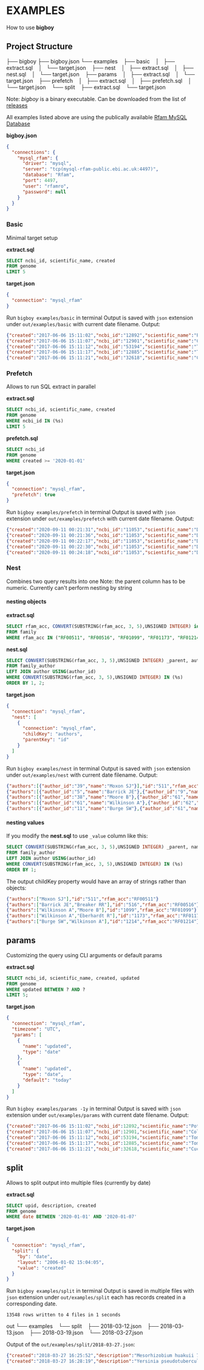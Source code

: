 # EXAMPLES

How to use **bigboy**

## Project Structure

├── bigboy
├── bigboy.json
└── examples
    ├── basic
    │   ├── extract.sql
    │   └── target.json
    ├── nest
    │   ├── extract.sql
    │   ├── nest.sql
    │   └── target.json
    ├── params
    │   ├── extract.sql
    │   └── target.json
    ├── prefetch
    │   ├── extract.sql
    │   ├── prefetch.sql
    │   └── target.json
    └── split
        ├── extract.sql
        └── target.json

Note: *bigboy* is a binary executable. Can be downloaded from the list of [releases](https://github.com/igor-starostenko/bigboy/releases/latest)

All examples listed above are using the publically available [Rfam MySQL Database](https://docs.rfam.org/en/rfam-help-page/database.html)

**bigboy.json**
```json
{
  "connections": {
    "mysql_rfam": {
      "driver": "mysql",
      "server": "tcp(mysql-rfam-public.ebi.ac.uk:4497)",
      "database": "Rfam",
      "port": 4497,
      "user": "rfamro",
      "password": null
    }
  }
}
```

### Basic

Minimal target setup

**extract.sql**
```sql
SELECT ncbi_id, scientific_name, created
FROM genome
LIMIT 5
```

**target.json**
```json
{
  "connection": "mysql_rfam"
}
```

Run `bigboy examples/basic` in terminal
Output is saved with `json` extension under `out/examples/basic` with current date filename.
Output:
```json
{"created":"2017-06-06 15:11:02","ncbi_id":"12892","scientific_name":"Potato spindle tuber viroid"}
{"created":"2017-06-06 15:11:07","ncbi_id":"12901","scientific_name":"Columnea latent viroid"}
{"created":"2017-06-06 15:11:12","ncbi_id":"53194","scientific_name":"Tomato apical stunt viroid-S"}
{"created":"2017-06-06 15:11:17","ncbi_id":"12885","scientific_name":"Tomato apical stunt viroid"}
{"created":"2017-06-06 15:11:21","ncbi_id":"32618","scientific_name":"Cucumber yellows virus"}
```

### Prefetch

Allows to run SQL extract in parallel

**extract.sql**
```sql
SELECT ncbi_id, scientific_name, created
FROM genome
WHERE ncbi_id IN (%s)
LIMIT 5
```

**prefetch.sql**
```sql
SELECT ncbi_id
FROM genome
WHERE created >= '2020-01-01'
```

**target.json**
```json
{
  "connection": "mysql_rfam",
  "prefetch": true
}
```

Run `bigboy examples/prefetch` in terminal
Output is saved with `json` extension under `out/examples/prefetch` with current date filename.
Output:
```json
{"created":"2020-09-11 00:21:31","ncbi_id":"11053","scientific_name":"Dengue virus 1"}
{"created":"2020-09-11 00:21:36","ncbi_id":"11053","scientific_name":"Dengue virus 1"}
{"created":"2020-09-11 00:22:17","ncbi_id":"11053","scientific_name":"Dengue virus 1"}
{"created":"2020-09-11 00:22:30","ncbi_id":"11053","scientific_name":"Dengue virus 1"}
{"created":"2020-09-11 00:24:18","ncbi_id":"11053","scientific_name":"Dengue virus 1"}
```

### Nest

Combines two query results into one
Note: the parent column has to be numeric. Currently can't perform nesting by string

#### nesting objects

**extract.sql**
```sql
SELECT rfam_acc, CONVERT(SUBSTRING(rfam_acc, 3, 5),UNSIGNED INTEGER) id
FROM family
WHERE rfam_acc IN ("RF00511", "RF00516", "RF01099", "RF01173", "RF01214")
```

**nest.sql**
```sql
SELECT CONVERT(SUBSTRING(rfam_acc, 3, 5),UNSIGNED INTEGER) _parent, author_id, name
FROM family_author
LEFT JOIN author USING(author_id)
WHERE CONVERT(SUBSTRING(rfam_acc, 3, 5),UNSIGNED INTEGER) IN (%s)
ORDER BY 1, 2;
```

**target.json**
```json
{
  "connection": "mysql_rfam",
  "nest": [
    {
      "connection": "mysql_rfam",
      "childKey": "authors",
      "parentKey": "id"
    }
  ]
}
```

Run `bigboy examples/nest` in terminal
Output is saved with `json` extension under `out/examples/nest` with current date filename.
Output:
```json
{"authors":[{"author_id":"39","name":"Moxon SJ"}],"id":"511","rfam_acc":"RF00511"}
{"authors":[{"author_id":"5","name":"Barrick JE"},{"author_id":"9","name":"Breaker RR"}],"id":"516","rfam_acc":"RF00516"}
{"authors":[{"author_id":"38","name":"Moore B"},{"author_id":"61","name":"Wilkinson A"}],"id":"1099","rfam_acc":"RF01099"}
{"authors":[{"author_id":"61","name":"Wilkinson A"},{"author_id":"62","name":"Eberhardt R"}],"id":"1173","rfam_acc":"RF01173"}
{"authors":[{"author_id":"11","name":"Burge SW"},{"author_id":"61","name":"Wilkinson A"}],"id":"1214","rfam_acc":"RF01214"}
```

#### nesting values

If you modify the **nest.sql** to use `_value` column like this:
```sql
SELECT CONVERT(SUBSTRING(rfam_acc, 3, 5),UNSIGNED INTEGER) _parent, name _value
FROM family_author
LEFT JOIN author USING(author_id)
WHERE CONVERT(SUBSTRING(rfam_acc, 3, 5),UNSIGNED INTEGER) IN (%s)
ORDER BY 1;
```

The output childKey property would have an array of strings rather than objects:
```json
{"authors":["Moxon SJ"],"id":"511","rfam_acc":"RF00511"}
{"authors":["Barrick JE","Breaker RR"],"id":"516","rfam_acc":"RF00516"}
{"authors":["Wilkinson A","Moore B"],"id":"1099","rfam_acc":"RF01099"}
{"authors":["Wilkinson A","Eberhardt R"],"id":"1173","rfam_acc":"RF01173"}
{"authors":["Burge SW","Wilkinson A"],"id":"1214","rfam_acc":"RF01214"}
```

## params

Customizing the query using CLI arguments or default params

**extract.sql**
```sql
SELECT ncbi_id, scientific_name, created, updated
FROM genome
WHERE updated BETWEEN ? AND ?
LIMIT 5;
```

**target.json**
```json
{
  "connection": "mysql_rfam",
  "timezone": "UTC",
  "params": [
    {
      "name": "updated",
      "type": "date"
    },
    {
      "name": "updated",
      "type": "date",
      "default": "today"
    }
  ]
}
```

Run `bigboy examples/params -1y` in terminal
Output is saved with `json` extension under `out/examples/params` with current date filename.
Output:
```json
{"created":"2017-06-06 15:11:02","ncbi_id":12892,"scientific_name":"Potato spindle tuber viroid","updated":"2020-04-23 11:46:08"}
{"created":"2017-06-06 15:11:07","ncbi_id":12901,"scientific_name":"Columnea latent viroid","updated":"2020-04-23 11:46:08"}
{"created":"2017-06-06 15:11:12","ncbi_id":53194,"scientific_name":"Tomato apical stunt viroid-S","updated":"2020-04-23 11:47:10"}
{"created":"2017-06-06 15:11:17","ncbi_id":12885,"scientific_name":"Tomato apical stunt viroid","updated":"2020-04-23 11:46:08"}
{"created":"2017-06-06 15:11:21","ncbi_id":32618,"scientific_name":"Cucumber yellows virus","updated":"2020-04-23 11:46:28"}
```

## split

Allows to split output into multiple files (currently by date)

**extract.sql**
```sql
SELECT upid, description, created
FROM genome
WHERE date BETWEEN '2020-01-01' AND '2020-01-07'
```

**target.json**
```json
{
  "connection": "mysql_rfam",
  "split": {
    "by": "date",
    "layout": "2006-01-02 15:04:05",
    "value": "created"
  }
}
```

Run `bigboy examples/split` in terminal
Output is saved in multiple files with `json` extension under `out/examples/split` each has records created in a corresponding date.

```
13548 rows written to 4 files in 1 seconds
```
out
└── examples
    └── split
        ├── 2018-03-12.json
        ├── 2018-03-13.json
        ├── 2018-03-19.json
        └── 2018-03-27.json

Output of the `out/examples/split/2018-03-27.json`:
```json
{"created":"2018-03-27 16:25:52","description":"Mesorhizobium huakuii 7653R genome","upid":"UP000027109"}
{"created":"2018-03-27 16:28:19","description":"Yersinia pseudotuberculosis IP 32953, complete genome.","upid":"UP000031850"}
```
